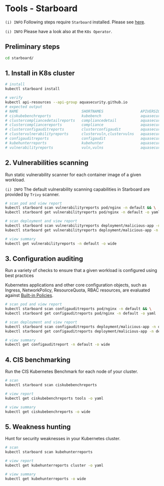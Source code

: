 
# Tools - Starboard

`(i) INFO` Following steps require `Starboard` installed. Please see [here](https://aquasecurity.github.io/starboard/v0.15.8/cli/installation/krew/).

`(i) INFO` Please have a look also at the `K8s Operator`.

## Preliminary steps

```bash
cd starboard/
```

## 1. Install in K8s cluster

```bash
# install
kubectl starboard install

# verify
kubectl api-resources --api-group aquasecurity.github.io
# expected output
# NAME                             SHORTNAMES                 APIVERSION                        NAMESPACED   KIND
# ciskubebenchreports              kubebench                  aquasecurity.github.io/v1alpha1   false        CISKubeBenchReport
# clustercompliancedetailreports   compliancedetail           aquasecurity.github.io/v1alpha1   false        ClusterComplianceDetailReport
# clustercompliancereports         compliance                 aquasecurity.github.io/v1alpha1   false        ClusterComplianceReport
# clusterconfigauditreports        clusterconfigaudit         aquasecurity.github.io/v1alpha1   false        ClusterConfigAuditReport
# clustervulnerabilityreports      clustervuln,clustervulns   aquasecurity.github.io/v1alpha1   false        ClusterVulnerabilityReport
# configauditreports               configaudit                aquasecurity.github.io/v1alpha1   true         ConfigAuditReport
# kubehunterreports                kubehunter                 aquasecurity.github.io/v1alpha1   false        KubeHunterReport
# vulnerabilityreports             vuln,vulns                 aquasecurity.github.io/v1alpha1   true         VulnerabilityReport
```

## 2. Vulnerabilities scanning

Run static vulnerability scanner for each container image of a given workload.

`(i) INFO` The default vulnerability scanning capabilities in Starboard are provided by `Trivy` scanner.

```bash
# scan pod and view report
kubectl starboard scan vulnerabilityreports pod/nginx -n default && \
kubectl starboard get vulnerabilityreports pod/nginx -n default -o yaml

# scan deployment and view report
kubectl starboard scan vulnerabilityreports deployment/malicious-app -n default && \
kubectl starboard get vulnerabilityreports deployment/malicious-app -n default -o yaml

# view summary
kubectl get vulnerabilityreports -n default -o wide
```

## 3. Configuration auditing

Run a variety of checks to ensure that a given workload is configured using best practices

Kubernetes applications and other core configuration objects, such as Ingress, NetworkPolicy, ResourceQuota, RBAC resources, are evaluated against [Built-in Policies](https://aquasecurity.github.io/starboard/v0.15.8/configuration-auditing/built-in-policies/).

```bash
# scan pod and view report
kubectl starboard scan configauditreports pod/nginx -n default && \
kubectl starboard get configauditreports pod/nginx -n default -o yaml

# scan deployment and view report
kubectl starboard scan configauditreports deployment/malicious-app -n default && \
kubectl starboard get configauditreports deployment/malicious-app -n default -o yaml

# view summary
kubectl get configauditreport -n default -o wide
```

## 4. CIS benchmarking

Run the CIS Kubernetes Benchmark for each node of your cluster.

```bash
# scan
kubectl starboard scan ciskubebenchreports

# view report
kubectl get ciskubebenchreports tools -o yaml

# view summary
kubectl get ciskubebenchreports -o wide
```

## 5. Weakness hunting

Hunt for security weaknesses in your Kubernetes cluster.

```bash
# scan
kubectl starboard scan kubehunterreports

# view report
kubectl get kubehunterreports cluster -o yaml

# view summary
kubectl get kubehunterreports -o wide
```
